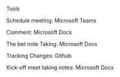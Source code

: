 Tools 

Schedule meeting: Microsoft Teams

Comment: Microsoft Docs

The bet note Taking: Microsoft Docs

Tracking Changes: Github

Kick-off meet taking notes: Microsoft Docs